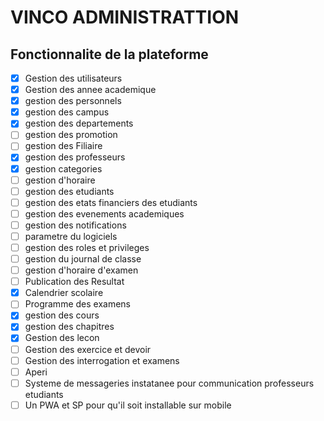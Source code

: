 # VINCO ADMINISTRATTION

## **Fonctionnalite de la plateforme**

- [X]  Gestion des utilisateurs
- [X]  Gestion des annee academique 
- [X]  gestion  des personnels 
- [X]  gestion des campus
- [X]  gestion des departements
- [ ]  gestion des promotion
- [ ]  gestion des Filiaire
- [X]  gestion des professeurs
- [X]  gestion categories 
- [ ]  gestion d'horaire
- [ ]  gestion des etudiants
- [ ]  gestion des etats financiers des etudiants
- [ ]  gestion des evenements academiques
- [ ]  gestion des notifications 
- [ ]  parametre du logiciels
- [ ]  gestion des roles et privileges
- [ ]  gestion du journal de classe 
- [ ]  gestion d'horaire d'examen 
- [ ]  Publication des Resultat
- [x]  Calendrier scolaire
- [ ]  Programme des examens
- [x]  gestion des cours
- [x]  gestion des chapitres 
- [x]  Gestion des lecon 
- [ ]  Gestion des exercice et devoir 
- [ ]  Gestion des interrogation et examens
- [ ]  Aperi
- [ ]  Systeme de messageries instatanee pour communication professeurs etudiants
- [ ]  Un PWA et SP pour qu'il soit installable sur mobile

